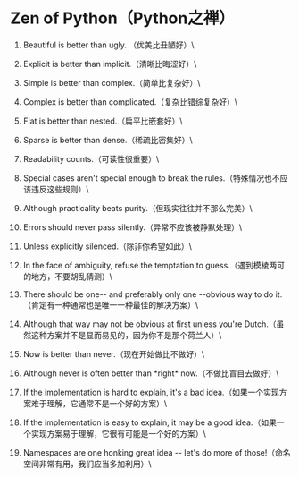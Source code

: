 # Zen of Python（Python之禅）

1. Beautiful is better than ugly. （优美比丑陋好）\

2. Explicit is better than implicit.（清晰比晦涩好）\

3. Simple is better than complex.（简单比复杂好）\

4. Complex is better than complicated.（复杂比错综复杂好）\

5. Flat is better than nested.（扁平比嵌套好）\

6. Sparse is better than dense.（稀疏比密集好）\

7. Readability counts.（可读性很重要）\

8. Special cases aren't special enough to break the rules.（特殊情况也不应该违反这些规则）\

9. Although practicality beats purity.（但现实往往并不那么完美）\

10. Errors should never pass silently.（异常不应该被静默处理）\

11. Unless explicitly silenced.（除非你希望如此）\

12. In the face of ambiguity, refuse the temptation to guess.（遇到模棱两可的地方，不要胡乱猜测）\

13. There should be one-- and preferably only one --obvious way to do it.（肯定有一种通常也是唯一一种最佳的解决方案）\

14. Although that way may not be obvious at first unless you're Dutch.（虽然这种方案并不是显而易见的，因为你不是那个荷兰人）\

15. Now is better than never.（现在开始做比不做好）\

16. Although never is often better than \*right\* now.（不做比盲目去做好）\

17. If the implementation is hard to explain, it's a bad idea.（如果一个实现方案难于理解，它通常不是一个好的方案）\

18. If the implementation is easy to explain, it may be a good idea.（如果一个实现方案易于理解，它很有可能是一个好的方案）\

19. Namespaces are one honking great idea -- let's do more of those!（命名空间非常有用，我们应当多加利用）\
